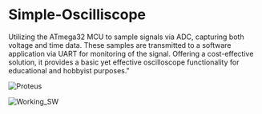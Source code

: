 # Simple-Oscilliscope
Utilizing the ATmega32 MCU to sample signals via ADC, capturing both voltage and time data. These samples are transmitted to a software application via UART for monitoring of the signal. Offering a cost-effective solution, it provides a basic yet effective oscilloscope functionality for educational and hobbyist purposes."


![Proteus](https://github.com/Seifeldin-Ahmed/Simple-Oscilliscope/assets/120275931/d88c9478-9d6d-472c-b00a-739b1b088f14)


![Working_SW](https://github.com/Seifeldin-Ahmed/Simple-Oscilliscope/assets/120275931/611b1ae9-5fa2-41a2-bd3d-a01803e41aeb)
